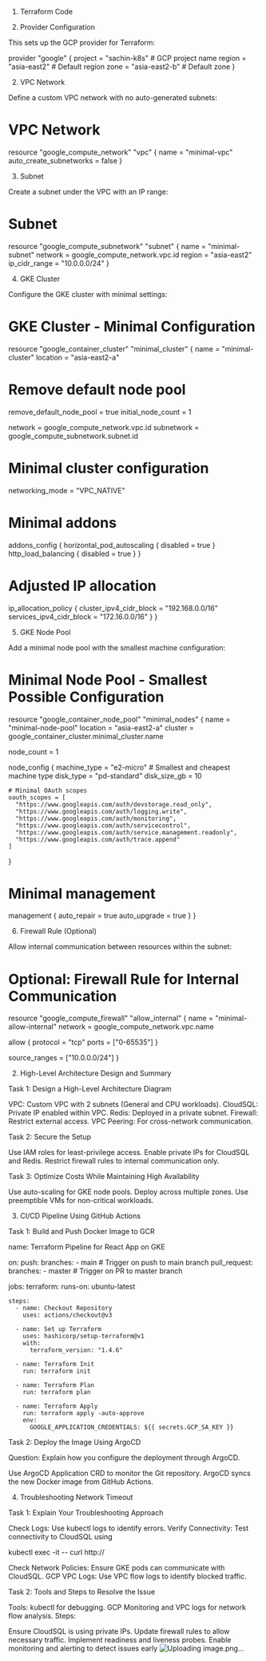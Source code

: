 1. Terraform Code

1. Provider Configuration

This sets up the GCP provider for Terraform:

provider "google" {
  project = "sachin-k8s"   # GCP project name
  region  = "asia-east2"   # Default region
  zone    = "asia-east2-b" # Default zone
}

2. VPC Network

Define a custom VPC network with no auto-generated subnets:

# VPC Network
resource "google_compute_network" "vpc" {
  name                    = "minimal-vpc"
  auto_create_subnetworks = false
}

3. Subnet

Create a subnet under the VPC with an IP range:

# Subnet
resource "google_compute_subnetwork" "subnet" {
  name          = "minimal-subnet"
  network       = google_compute_network.vpc.id
  region        = "asia-east2"
  ip_cidr_range = "10.0.0.0/24"
}

4. GKE Cluster

Configure the GKE cluster with minimal settings:

# GKE Cluster - Minimal Configuration
resource "google_container_cluster" "minimal_cluster" {
  name     = "minimal-cluster"
  location = "asia-east2-a"

  # Remove default node pool
  remove_default_node_pool = true
  initial_node_count       = 1

  network    = google_compute_network.vpc.id
  subnetwork = google_compute_subnetwork.subnet.id

  # Minimal cluster configuration
  networking_mode = "VPC_NATIVE"

  # Minimal addons
  addons_config {
    horizontal_pod_autoscaling {
      disabled = true
    }
    http_load_balancing {
      disabled = true
    }
  }

  # Adjusted IP allocation
  ip_allocation_policy {
    cluster_ipv4_cidr_block  = "192.168.0.0/16"
    services_ipv4_cidr_block = "172.16.0.0/16"
  }
}

5. GKE Node Pool

Add a minimal node pool with the smallest machine configuration:

# Minimal Node Pool - Smallest Possible Configuration
resource "google_container_node_pool" "minimal_nodes" {
  name       = "minimal-node-pool"
  location   = "asia-east2-a"
  cluster    = google_container_cluster.minimal_cluster.name
  
  node_count = 1

  node_config {
    machine_type = "e2-micro"  # Smallest and cheapest machine type
    disk_type    = "pd-standard"
    disk_size_gb = 10

    # Minimal OAuth scopes
    oauth_scopes = [
      "https://www.googleapis.com/auth/devstorage.read_only",
      "https://www.googleapis.com/auth/logging.write",
      "https://www.googleapis.com/auth/monitoring",
      "https://www.googleapis.com/auth/servicecontrol",
      "https://www.googleapis.com/auth/service.management.readonly",
      "https://www.googleapis.com/auth/trace.append"
    ]
  }

  # Minimal management
  management {
    auto_repair  = true
    auto_upgrade = true
  }
}


6. Firewall Rule (Optional)

Allow internal communication between resources within the subnet:

# Optional: Firewall Rule for Internal Communication
resource "google_compute_firewall" "allow_internal" {
  name    = "minimal-allow-internal"
  network = google_compute_network.vpc.name

  allow {
    protocol = "tcp"
    ports    = ["0-65535"]
  }

  source_ranges = ["10.0.0.0/24"]
}


2. High-Level Architecture Design and Summary

Task 1: Design a High-Level Architecture Diagram


VPC: Custom VPC with 2 subnets (General and CPU workloads).
CloudSQL: Private IP enabled within VPC.
Redis: Deployed in a private subnet.
Firewall: Restrict external access.
VPC Peering: For cross-network communication.

Task 2: Secure the Setup


Use IAM roles for least-privilege access.
Enable private IPs for CloudSQL and Redis.
Restrict firewall rules to internal communication only.

Task 3: Optimize Costs While Maintaining High Availability


Use auto-scaling for GKE node pools.
Deploy across multiple zones.
Use preemptible VMs for non-critical workloads.


3. CI/CD Pipeline Using GitHub Actions

Task 1: Build and Push Docker Image to GCR


name: Terraform Pipeline for React App on GKE

on:
  push:
    branches:
      - main  # Trigger on push to main branch
  pull_request:
    branches:
      - master  # Trigger on PR to master branch

jobs:
  terraform:
    runs-on: ubuntu-latest

    steps:
      - name: Checkout Repository
        uses: actions/checkout@v3

      - name: Set up Terraform
        uses: hashicorp/setup-terraform@v1
        with:
          terraform_version: "1.4.6"

      - name: Terraform Init
        run: terraform init

      - name: Terraform Plan
        run: terraform plan

      - name: Terraform Apply
        run: terraform apply -auto-approve
        env:
          GOOGLE_APPLICATION_CREDENTIALS: ${{ secrets.GCP_SA_KEY }}


Task 2: Deploy the Image Using ArgoCD

Question: Explain how you configure the deployment through ArgoCD.

Use ArgoCD Application CRD to monitor the Git repository.
ArgoCD syncs the new Docker image from GitHub Actions.


4. Troubleshooting Network Timeout

Task 1: Explain Your Troubleshooting Approach


Check Logs: Use kubectl logs to identify errors.
Verify Connectivity: Test connectivity to CloudSQL using

kubectl exec -it <pod-name> -- curl http://<cloudsql-ip>

Check Network Policies: Ensure GKE pods can communicate with CloudSQL.
GCP VPC Logs: Use VPC flow logs to identify blocked traffic.


Task 2: Tools and Steps to Resolve the Issue


Tools:
kubectl for debugging.
GCP Monitoring and VPC logs for network flow analysis.
Steps:

Ensure CloudSQL is using private IPs.
Update firewall rules to allow necessary traffic.
Implement readiness and liveness probes.
Enable monitoring and alerting to detect issues early
![Uploading image.png…]()
